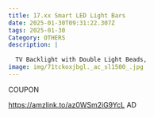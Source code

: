 ```yaml
---
title: 17.xx Smart LED Light Bars
date: 2025-01-30T09:31:22.307Z
tags: 2025-01-30
Category: OTHERS
description: |
  
  TV Backlight with Double Light Beads,
image: img/71tckoxjbgl._ac_sl1500_.jpg
---
```

COUPON 

https://amzlink.to/az0WSm2iG9YcL
AD